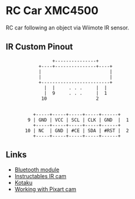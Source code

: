 # RC Car XMC4500

RC car following an object via Wiimote IR sensor.



## IR Custom Pinout


                     +---------------+
                +----+---------------+----+
                |                         |
                |                         |
                +-------------------------+
                  |  |     . . .     |  |
                  |  9     . . .     |  1
                 10                  2


              +-----+-----+-----+-----+------+
            9 | GND | VCC | SCL | CLK | GND  |  1
              +-----+-----+-----+-----+------+
           10 | NC  | GND | #CE | SDA | #RST |  2
              +-----+-----+-----+-----+------+


## Links

* [Bluetooth module](http://docs-europe.electrocomponents.com/webdocs/125a/0900766b8125a3e6.pdf)
* [Instructables IR cam](http://www.instructables.com/id/Wii-Remote-IR-Camera-Hack/?lang=de)
* [Kotaku](http://translate.google.com/translate?u=http%3A%2F%2Fwww.kako.com%2Fneta%2F2008-009%2F2008-009.html&hl=en&ie=UTF-8&sl=ja&tl=en)
* [Working with Pixart cam](http://procrastineering.blogspot.co.at/2008/09/working-with-pixart-camera-directly.html)
